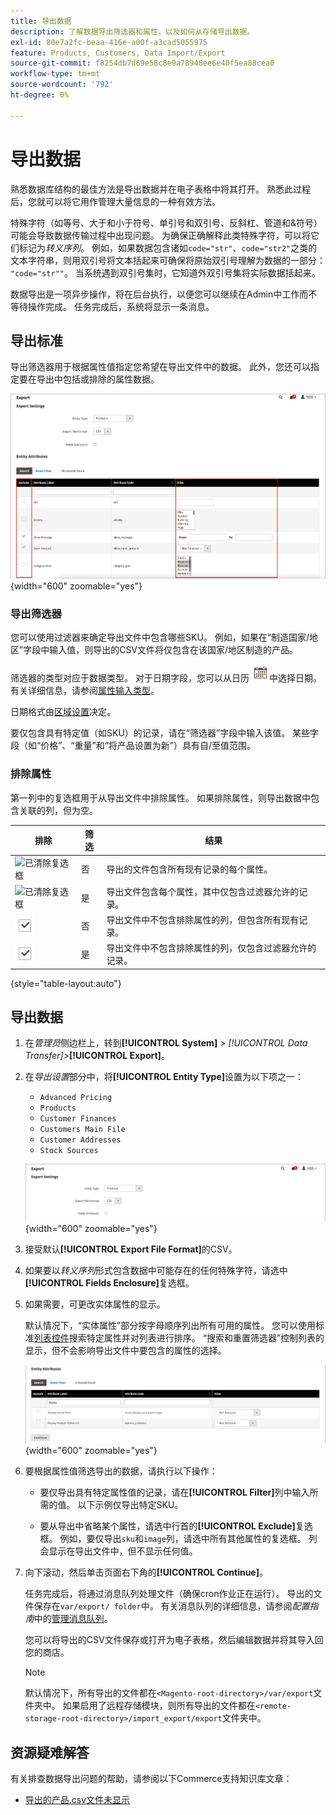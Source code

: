 ```yaml
---
title: 导出数据
description: 了解数据导出筛选器和属性，以及如何从存储导出数据。
exl-id: 80e7a2fc-beaa-416e-a00f-a3cad5055975
feature: Products, Customers, Data Import/Export
source-git-commit: f8254db7d69e58c8e9a78948ee6e40f5ea88cea0
workflow-type: tm+mt
source-wordcount: '792'
ht-degree: 0%

---
```


# 导出数据

熟悉数据库结构的最佳方法是导出数据并在电子表格中将其打开。 熟悉此过程后，您就可以将它用作管理大量信息的一种有效方法。

特殊字符（如等号、大于和小于符号、单引号和双引号、反斜杠、管道和&amp;符号）可能会导致数据传输过程中出现问题。 为确保正确解释此类特殊字符，可以将它们标记为&#x200B;_转义序列_。 例如，如果数据包含诸如`code="str"`、`code="str2"`之类的文本字符串，则用双引号将文本括起来可确保将原始双引号理解为数据的一部分： `"code="str""`。 当系统遇到双引号集时，它知道外双引号集将实际数据括起来。

数据导出是一项异步操作，将在后台执行，以便您可以继续在Admin中工作而不等待操作完成。 任务完成后，系统将显示一条消息。

## 导出标准

导出筛选器用于根据属性值指定您希望在导出文件中的数据。 此外，您还可以指定要在导出中包括或排除的属性数据。

![数据导出条件](./assets/data-export-entity-attributes-exclude.png){width="600" zoomable="yes"}

### 导出筛选器

您可以使用过滤器来确定导出文件中包含哪些SKU。 例如，如果在“制造国家/地区”字段中输入值，则导出的CSV文件将仅包含在该国家/地区制造的产品。

筛选器的类型对应于数据类型。 对于日期字段，您可以从日历![日历图标](../assets/icon-calendar.png)中选择日期。 有关详细信息，请参阅[属性输入类型](../catalog/attributes-input-types.md)。

日期格式由[区域设置](../getting-started/store-details.md#locale-options)决定。

要仅包含具有特定值（如SKU）的记录，请在“筛选器”字段中输入该值。 某些字段（如“价格”、“重量”和“将产品设置为新”）具有自/至值范围。

### 排除属性

第一列中的复选框用于从导出文件中排除属性。 如果排除属性，则导出数据中包含关联的列，但为空。

| 排除 | 筛选 | 结果 |
|--- |--- |--- |
| ![已清除复选框](../assets/checkbox-clear.png) | 否 | 导出的文件包含所有现有记录的每个属性。 |
| ![已清除复选框](../assets/checkbox-clear.png) | 是 | 导出文件包含每个属性，其中仅包含过滤器允许的记录。 |
| ![已选中复选框](../assets/checkbox-selected.png) | 否 | 导出文件中不包含排除属性的列，但包含所有现有记录。 |
| ![已选中复选框](../assets/checkbox-selected.png) | 是 | 导出文件中不包含排除属性的列，仅包含过滤器允许的记录。 |

{style="table-layout:auto"}

## 导出数据

1. 在&#x200B;_管理员_&#x200B;侧边栏上，转到&#x200B;**[!UICONTROL System]** > _[!UICONTROL Data Transfer]_>**[!UICONTROL Export]**。

1. 在&#x200B;_导出设置_&#x200B;部分中，将&#x200B;**[!UICONTROL Entity Type]**&#x200B;设置为以下项之一：

   - `Advanced Pricing`
   - `Products`
   - `Customer Finances`
   - `Customers Main File`
   - `Customer Addresses`
   - `Stock Sources`

   ![数据导出设置](./assets/data-export-settings.png){width="600" zoomable="yes"}

1. 接受默认&#x200B;**[!UICONTROL Export File Format]**&#x200B;的CSV。

1. 如果要以&#x200B;_转义序列_&#x200B;形式包含数据中可能存在的任何特殊字符，请选中&#x200B;**[!UICONTROL Fields Enclosure]**&#x200B;复选框。

1. 如果需要，可更改实体属性的显示。

   默认情况下，“实体属性”部分按字母顺序列出所有可用的属性。 您可以使用标准[列表控件](../getting-started/admin-grid-controls.md)搜索特定属性并对列表进行排序。 “搜索和重置筛选器”控制列表的显示，但不会影响导出文件中要包含的属性的选择。

   ![数据导出已筛选的实体属性](./assets/data-export-filter-entity-attributes.png){width="600" zoomable="yes"}

1. 要根据属性值筛选导出的数据，请执行以下操作：

   - 要仅导出具有特定属性值的记录，请在&#x200B;**[!UICONTROL Filter]**&#x200B;列中输入所需的值。 以下示例仅导出特定SKU。

   - 要从导出中省略某个属性，请选中行首的&#x200B;**[!UICONTROL Exclude]**&#x200B;复选框。 例如，要仅导出`sku`和`image`列，请选中所有其他属性的复选框。 列会显示在导出文件中，但不显示任何值。

1. 向下滚动，然后单击页面右下角的&#x200B;**[!UICONTROL Continue]**。

   任务完成后，将通过消息队列处理文件（确保cron作业正在运行）。 导出的文件保存在`var/export/ folder`中。 有关消息队列的详细信息，请参阅&#x200B;_配置指南_&#x200B;中的[管理消息队列](https://experienceleague.adobe.com/docs/commerce-operations/configuration-guide/message-queues/manage-message-queues.html)。

   您可以将导出的CSV文件保存或打开为电子表格，然后编辑数据并将其导入回您的商店。

   >[!NOTE]
   >
   >默认情况下，所有导出的文件都在`<Magento-root-directory>/var/export`文件夹中。 如果启用了远程存储模块，则所有导出的文件都在`<remote-storage-root-directory>/import_export/export`文件夹中。

## 资源疑难解答

有关排查数据导出问题的帮助，请参阅以下Commerce支持知识库文章：

- [导出的产品.csv文件未显示](https://experienceleague.adobe.com/docs/commerce-knowledge-base/kb/troubleshooting/miscellaneous/exported-products-.csv-file-does-not-appear.html)
